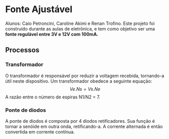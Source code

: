 # Fonte Ajustável
Alunos: Caio Petroncini, Caroline Akimi e Renan Trofino. 
Este projeto foi construído durante as aulas de eletrônica, e tem como objetivo ser uma **fonte regulável entre 3V e 12V com 100mA.**

## Processos

### Transformador
O transformador é responsável por reduzir a voltagem recebida, tornando-a útil neste dispositivo. Um transformador obedece a seguinte equação:
$$Ve.Ns=Vs.Ne$$
A razão entre o número de espiras N1/N2 = 7.

### Ponte de diodos
A ponte de diodos é composta por 4 diodos retificadores.
Sua função é tornar a senóide em outra onda, retificando-a.
A corrente alternada é então convertida em corrente contínua.
